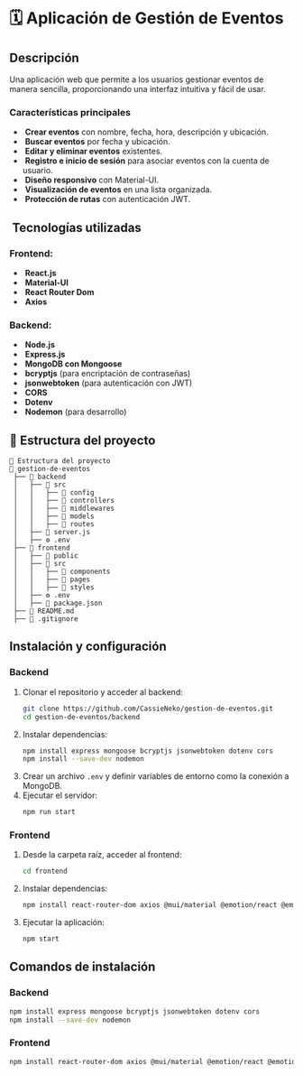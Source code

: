 # 🗓️ Aplicación de Gestión de Eventos

## Descripción

Una aplicación web que permite a los usuarios gestionar eventos de manera sencilla, proporcionando una interfaz intuitiva y fácil de usar.

### Características principales

-  **Crear eventos** con nombre, fecha, hora, descripción y ubicación.
-  **Buscar eventos** por fecha y ubicación.
-  **Editar y eliminar eventos** existentes.
-  **Registro e inicio de sesión** para asociar eventos con la cuenta de usuario.
-  **Diseño responsivo** con Material-UI.
-  **Visualización de eventos** en una lista organizada.
-  **Protección de rutas** con autenticación JWT.

##  Tecnologías utilizadas

### **Frontend:**

-  **React.js**
-  **Material-UI**
-  **React Router Dom**
-  **Axios**

### **Backend:**

-  **Node.js**
-  **Express.js**
-  **MongoDB con Mongoose**
-  **bcryptjs** (para encriptación de contraseñas)
-  **jsonwebtoken** (para autenticación con JWT)
-  **CORS**
-  **Dotenv**
-  **Nodemon** (para desarrollo)

## 📂 Estructura del proyecto

```
📂 Estructura del proyecto
📁 gestion-de-eventos
 ├── 📁 backend
 │   ├── 📁 src
 │   │   ├── 📁 config
 │   │   ├── 📁 controllers
 │   │   ├── 📁 middlewares
 │   │   ├── 📁 models
 │   │   ├── 📁 routes
 │   ├── 📄 server.js
 │   ├── ⚙️ .env
 ├── 📁 frontend
 │   ├── 📁 public
 │   ├── 📁 src
 │   │   ├── 📁 components
 │   │   ├── 📁 pages
 │   │   ├── 📄 styles
 │   ├── ⚙️ .env
 │   ├── 📄 package.json
 ├── 📄 README.md
 ├── 🔶 .gitignore
```
## Instalación y configuración

### **Backend**

1. Clonar el repositorio y acceder al backend:
   ```sh
   git clone https://github.com/CassieNeko/gestion-de-eventos.git
   cd gestion-de-eventos/backend
   ```
2. Instalar dependencias:
   ```sh
   npm install express mongoose bcryptjs jsonwebtoken dotenv cors
   npm install --save-dev nodemon
   ```
3. Crear un archivo `.env` y definir variables de entorno como la conexión a MongoDB.
4. Ejecutar el servidor:
   ```sh
   npm run start
   ```

### **Frontend**

1. Desde la carpeta raíz, acceder al frontend:
   ```sh
   cd frontend
   ```
2. Instalar dependencias:
   ```sh
   npm install react-router-dom axios @mui/material @emotion/react @emotion/styled @mui/icons-material
   ```
3. Ejecutar la aplicación:
   ```sh
   npm start
   ```

## Comandos de instalación

### **Backend**

```sh
npm install express mongoose bcryptjs jsonwebtoken dotenv cors
npm install --save-dev nodemon
```

### **Frontend**

```sh
npm install react-router-dom axios @mui/material @emotion/react @emotion/styled @mui/icons-material
```


